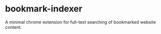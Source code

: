 # bookmark-indexer
A minimal chrome extension for full-text searching of bookmarked website content.
